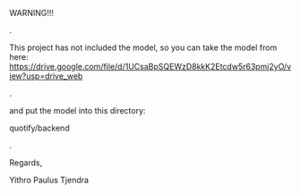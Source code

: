 WARNING!!!

.

This project has not included the model, so you can take the model from here:
https://drive.google.com/file/d/1UCsaBpSQEWzD8kkK2Etcdw5r63pmj2yO/view?usp=drive_web

.

and put the model into this directory:

quotify/backend

.

Regards,

Yithro Paulus Tjendra

